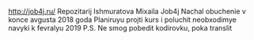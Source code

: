 http://job4j.ru/
Repozitarij Ishmuratova Mixaila Job4j
Nachal obuchenie v konce avgusta 2018 goda
Planiruyu projti kurs i poluchit neobxodimye navyki k fevralyu 2019
P.S. Ne smog pobedit kodirovku, poka translit 